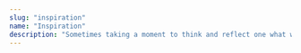 ```yaml
---
slug: "inspiration"
name: "Inspiration"
description: "Sometimes taking a moment to think and reflect one what we already know is just as good as learning something new."
---
```

